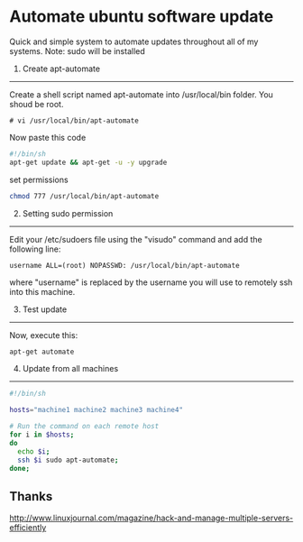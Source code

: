Automate ubuntu software update
===
Quick and simple system to automate updates throughout all of my systems.
Note: sudo will be installed

1. Create apt-automate
--- 
Create a shell script named apt-automate into /usr/local/bin folder. You shoud be root.

    # vi /usr/local/bin/apt-automate

Now paste this code

``` bash
#!/bin/sh
apt-get update && apt-get -u -y upgrade
```

set permissions

``` bash
chmod 777 /usr/local/bin/apt-automate
```

2. Setting sudo permission
---
Edit your /etc/sudoers file using the "visudo" command and add the following line:

    username ALL=(root) NOPASSWD: /usr/local/bin/apt-automate

where "username" is replaced by the username you will use to remotely ssh into this machine.

3. Test update
---
Now, execute this:

``` bash
apt-get automate
```

4. Update from all machines
---

``` bash
#!/bin/sh

hosts="machine1 machine2 machine3 machine4"

# Run the command on each remote host
for i in $hosts;
do
  echo $i;
  ssh $i sudo apt-automate;
done;
```

Thanks
---
http://www.linuxjournal.com/magazine/hack-and-manage-multiple-servers-efficiently
